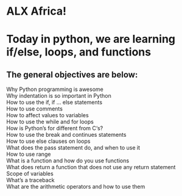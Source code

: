# ALX Africa!

Today in python, we are learning if/else, loops, and functions
===

The general objectives are below:  
---
Why Python programming is awesome  
Why indentation is so important in Python  
How to use the if, if ... else statements  
How to use comments  
How to affect values to variables  
How to use the while and for loops  
How is Python’s for different from C‘s?  
How to use the break and continues statements  
How to use else clauses on loops  
What does the pass statement do, and when to use it  
How to use range  
What is a function and how do you use functions  
What does return a function that does not use any return statement  
Scope of variables  
What’s a traceback  
What are the arithmetic operators and how to use them  

